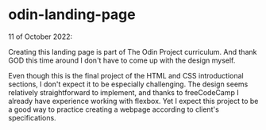 # odin-landing-page

11 of October 2022:

Creating this landing page is part of The Odin Project curriculum. And thank GOD this time around I don't have to come up with the design myself.

Even though this is the final project of the HTML and CSS introductional sections, I don't expect it to be especially challenging. The design seems relatively straightforward to implement, and thanks to freeCodeCamp I already have experience working with flexbox. Yet I expect this project to be a good way to practice creating a webpage according to client's specifications.
